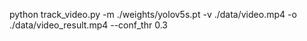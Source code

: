 python track_video.py -m ./weights/yolov5s.pt -v ./data/video.mp4 -o ./data/video_result.mp4 --conf_thr 0.3
